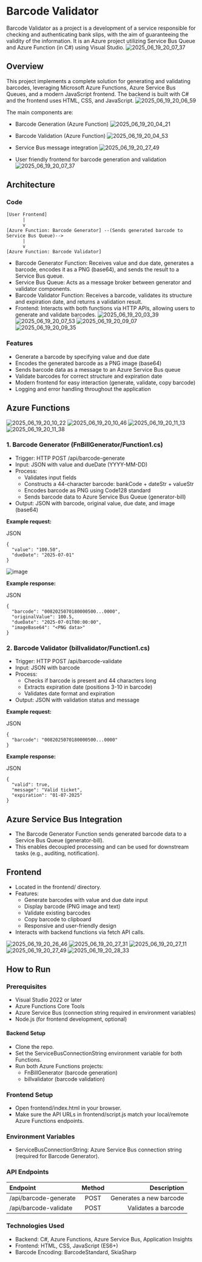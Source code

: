 # Barcode Validator

Barcode Validator as a project is a development of a service responsible for checking and authenticating bank slips, with the aim of guaranteeing the validity of the information. It is an Azure project utilizing Service Bus Queue and Azure Function (in C#) using Visual Studio.
![2025_06_19_20_07_37](https://github.com/user-attachments/assets/cb87c723-ff84-4835-b4ca-35f008a3f678)


## Overview

This project implements a complete solution for generating and validating barcodes, leveraging Microsoft Azure Functions, Azure Service Bus Queues, and a modern JavaScript frontend. The backend is built with C# and the frontend uses HTML, CSS, and JavaScript.
![2025_06_19_20_06_59](https://github.com/user-attachments/assets/2ed7c60d-e2a9-4866-972b-3904a4c48641)


The main components are:

- Barcode Generation (Azure Function)
  ![2025_06_19_20_04_21](https://github.com/user-attachments/assets/b1716cd6-ea2b-4105-93d1-7f26450ec5d2)

- Barcode Validation (Azure Function)
  ![2025_06_19_20_04_53](https://github.com/user-attachments/assets/f9c44740-2021-419a-9e76-179617eb9dc6)

- Service Bus message integration
  ![2025_06_19_20_27_49](https://github.com/user-attachments/assets/cc1f2de9-9b44-4b3d-82f9-f124828ae41c)

- User friendly frontend for barcode generation and validation
  ![2025_06_19_20_07_37](https://github.com/user-attachments/assets/55ba6c3d-679f-4213-9360-150c65e46747)

## Architecture

### Code
```
[User Frontend]
      |
      v
[Azure Function: Barcode Generator] --(Sends generated barcode to Service Bus Queue)-->
      |
      v
[Azure Function: Barcode Validator]
```

  - Barcode Generator Function: Receives value and due date, generates a barcode, encodes it as a PNG (base64), and sends the result to a Service Bus queue.
  - Service Bus Queue: Acts as a message broker between generator and validator components.
  - Barcode Validator Function: Receives a barcode, validates its structure and expiration date, and returns a validation result.
  - Frontend: Interacts with both functions via HTTP APIs, allowing users to generate and validate barcodes.
![2025_06_19_20_03_39](https://github.com/user-attachments/assets/afabd08c-9a1d-4d30-ad3f-a1b03148fa39)
![2025_06_19_20_07_53](https://github.com/user-attachments/assets/e0193623-f1b7-4913-860f-ed1c710e9859)
![2025_06_19_20_09_07](https://github.com/user-attachments/assets/698e7e09-07cc-44a7-8660-c66913fb358f)
![2025_06_19_20_09_35](https://github.com/user-attachments/assets/b1351fe8-bf54-42c3-ae6b-7fb3468d3d9f)

### Features

  - Generate a barcode by specifying value and due date
  - Encodes the generated barcode as a PNG image (base64)
  - Sends barcode data as a message to an Azure Service Bus queue
  - Validate barcodes for correct structure and expiration date
  - Modern frontend for easy interaction (generate, validate, copy barcode)
  - Logging and error handling throughout the application

## Azure Functions
![2025_06_19_20_10_22](https://github.com/user-attachments/assets/3e60a0de-0fb5-406d-a08b-b9bf5d1c9db1)
![2025_06_19_20_10_46](https://github.com/user-attachments/assets/cc630c47-8959-49e0-a9e9-a2075fe73801)
![2025_06_19_20_11_13](https://github.com/user-attachments/assets/29b56945-7aba-48b0-b08d-27e9bae606de)
![2025_06_19_20_11_38](https://github.com/user-attachments/assets/670f592c-81ae-4d5d-8dd7-4f02d0a3fb83)

### 1. Barcode Generator (FnBillGenerator/Function1.cs)

- Trigger: HTTP POST /api/barcode-generate
- Input: JSON with value and dueDate (YYYY-MM-DD)
- Process:  
  - Validates input fields
  - Constructs a 44-character barcode: bankCode + dateStr + valueStr
  - Encodes barcode as PNG using Code128 standard
  - Sends barcode data to Azure Service Bus Queue (generator-bill)
- Output: JSON with barcode, original value, due date, and image (base64)

**Example request:**

JSON
```
{
  "value": "100.50",
  "dueDate": "2025-07-01"
}
```
![image](https://github.com/user-attachments/assets/a115efb1-b414-4311-aa1e-3a72f6bd3058)


**Example response:**

JSON
```
{
  "barcode": "0082025070180000500...0000",
  "originalValue": 100.5,
  "dueDate": "2025-07-01T00:00:00",
  "imageBase64": "<PNG data>"
}
```

### 2. Barcode Validator (billvalidator/Function1.cs)

- Trigger: HTTP POST /api/barcode-validate
- Input: JSON with barcode
- Process:
  - Checks if barcode is present and 44 characters long
  - Extracts expiration date (positions 3-10 in barcode)
  - Validates date format and expiration
- Output: JSON with validation status and message

**Example request:**

JSON
```
{
  "barcode": "0082025070180000500...0000"
}
```

**Example response:**

JSON
```
{
  "valid": true,
  "message": "Valid ticket",
  "expiration": "01-07-2025"
}
```

## Azure Service Bus Integration

- The Barcode Generator Function sends generated barcode data to a Service Bus Queue (generator-bill).
- This enables decoupled processing and can be used for downstream tasks (e.g., auditing, notification).

## Frontend

- Located in the frontend/ directory.
- Features:
  - Generate barcodes with value and due date input
  - Display barcode (PNG image and text)
  - Validate existing barcodes
  - Copy barcode to clipboard
  - Responsive and user-friendly design
- Interacts with backend functions via fetch API calls.

![2025_06_19_20_26_46](https://github.com/user-attachments/assets/2ef8c411-808e-49e7-b8b0-72573c703553)
![2025_06_19_20_27_31](https://github.com/user-attachments/assets/74bf029b-b03d-4aa7-9127-79cf424b84a9)
![2025_06_19_20_27_11](https://github.com/user-attachments/assets/7eb665d8-efa1-47d0-b35d-81d24f5160e1)
![2025_06_19_20_27_49](https://github.com/user-attachments/assets/5da58f02-1811-40f1-8292-1f1b683771a4)
![2025_06_19_20_28_33](https://github.com/user-attachments/assets/b236d5f7-cbfc-4d1c-aabc-206ebe8816cd)


## How to Run
### Prerequisites

- Visual Studio 2022 or later
- Azure Functions Core Tools
- Azure Service Bus (connection string required in environment variables)
- Node.js (for frontend development, optional)

#### Backend Setup

- Clone the repo.
- Set the ServiceBusConnectionString environment variable for both Functions.
- Run both Azure Functions projects:
  - FnBillGenerator (barcode generation)
  - billvalidator (barcode validation)

### Frontend Setup

- Open frontend/index.html in your browser.
- Make sure the API URLs in frontend/script.js match your local/remote Azure Functions endpoints.

### Environment Variables

- ServiceBusConnectionString: Azure Service Bus connection string (required for Barcode Generator).

### API Endpoints

|        Endpoint       |     Method     |           Description          |
|:----------------------|:--------------:|-------------------------------:|
| /api/barcode-generate |    POST        | Generates a new barcode        |
| /api/barcode-validate |    POST        | Validates a barcode            |

### Technologies Used
- Backend: C#, Azure Functions, Azure Service Bus, Application Insights
- Frontend: HTML, CSS, JavaScript (ES6+)
- Barcode Encoding: BarcodeStandard, SkiaSharp
